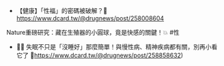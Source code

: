 - 【健康】「性福」的密碼被破解？🔑https://www.dcard.tw/@drugnews/post/258008604

Nature重磅研究：藏在生殖器的小圓球，竟是快感的關鍵！💥
#性

- 🌙💤 失眠不只是「沒睡好」那麼簡單！與慢性病、精神疾病都有關，別再小看它了 🧠https://www.dcard.tw/@drugnews/post/258858632)